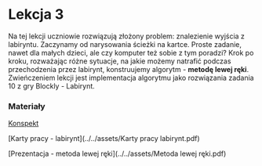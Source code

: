# Lekcja 3

Na tej lekcji uczniowie rozwiązują złożony problem: znalezienie wyjścia z labiryntu. Zaczynamy od narysowania ścieżki na kartce. Proste zadanie, nawet dla małych dzieci, ale czy komputer też sobie z tym poradzi? Krok po kroku, rozważając różne sytuacje, na jakie możemy natrafić podczas przechodzenia przez labirynt, konstruujemy algorytm - **metodę lewej ręki**. Zwieńczeniem lekcji jest implementacja algorytmu jako rozwiązania zadania 10 z gry Blockly - Labirynt.

### Materiały

[Konspekt](../../assets/3-wpr-do-alg.pdf)

[Karty pracy - labirynt](../../assets/Karty pracy labirynt.pdf)

[Prezentacja - metoda lewej ręki](../../assets/Metoda lewej ręki.pdf)
